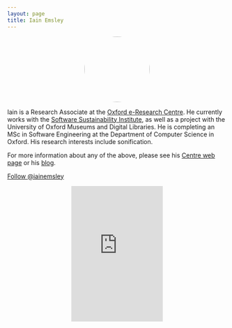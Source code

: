 ```yaml
---
layout: page
title: Iain Emsley
---
```


<center><img src="../img/profile-pic_Iain-Emsley.jpg"
    style="border-radius: 50%; width: 150px; height: 150px;"/>
    </center>

<div class="row">
<div class="col-md-8 col-sm-8">
<p>Iain is a Research Associate at the <a href="http://www.oerc.ox.ac.uk/">Oxford e-Research Centre</a>. He currently works with the <a href="https://www.software.ac.uk/">Software Sustainability Institute</a>, as well as a project with the University of Oxford Museums and Digital Libraries. He is completing an MSc in Software Engineering at the Department of Computer Science in Oxford. His research interests include sonification.</p>
<p>For more information about any of the above, please see his <a href="https://www.oerc.ox.ac.uk/people/Iain%20Emsley" target="_blank">Centre web page</a> or his <a href="https://www.austgate.co.uk" target="_blank">blog</a>.</p>

<a href="https://twitter.com/iainemsley" class="twitter-follow-button" data-size="large" data-show-count="false">Follow @iainemsley</a><script async src="//platform.twitter.com/widgets.js" charset="utf-8"></script>
</div>

<div class="col-md-4 col-sm-4">
<p>
<div style="width:100%;text-align:center"><iframe src="https://orcid.org/static/html/widget.html?orcid=0000-0002-5805-1367&t=2497cd&locale=en" frameborder="0" height="310" width="210px" vspace="0" hspace="0" marginheight="5" marginwidth="5" scrolling="no" allowtransparency="true"></iframe></div>
</p>
</div>

</div>
